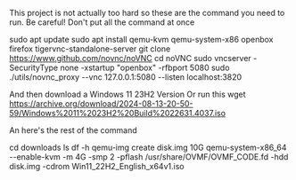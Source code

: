 This project is not actually too hard so these are the command you need to run. Be careful! Don't put all the command at once 




sudo apt update
sudo apt install qemu-kvm qemu-system-x86 openbox firefox tigervnc-standalone-server
git clone https://www.github.com/novnc/noVNC
cd noVNC
sudo vncserver -SecurityType none -xstartup "openbox" -rfbport 5080
sudo ./utils/novnc_proxy --vnc 127.0.0.1:5080 --listen localhost:3820

And then download a Windows 11 23H2 Version
Or run this 
wget https://archive.org/download/2024-08-13-20-50-59/Windows%2011%2023H2%20Build%2022631.4037.iso

An here's the rest of the command 

cd downloads
ls
df -h
qemu-img create disk.img 10G
qemu-system-x86_64 --enable-kvm -m 4G -smp 2 -pflash /usr/share/OVMF/OVMF_CODE.fd -hdd disk.img -cdrom Win11_22H2_English_x64v1.iso







